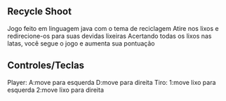 ## Recycle Shoot
Jogo feito em linguagem java com o tema de reciclagem
Atire nos lixos e redirecione-os para suas devidas lixeiras
Acertando todas os lixos nas latas, você segue o jogo e aumenta sua pontuação

## Controles/Teclas
Player: 
A:move para esquerda 
D:move para direita
Tiro: 
1:move lixo para esquerda 
2:move lixo para direita
